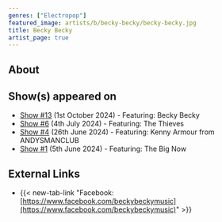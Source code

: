 ```yaml
---
genres: ["Electropop"]
featured_image: artists/b/becky-becky/becky-becky.jpg
title: Becky Becky
artist_page: true
---
```

## About



## Show(s) appeared on

- [Show #13](/shows/featuring-becky-becky/) (1st October 2024) - Featuring: Becky Becky
- [Show #6](/shows/featuring-the-thieves/) (4th July 2024) - Featuring: The Thieves
- [Show #4](/shows/featuring-kenny-armour-from-andysmanclub/) (26th June 2024) - Featuring: Kenny Armour from ANDYSMANCLUB
- [Show #1](/shows/featuring-the-big-now/) (5th June 2024) - Featuring: The Big Now

## External Links

- {{< new-tab-link "Facebook: [https://www.facebook.com/beckybeckymusic](https://www.facebook.com/beckybeckymusic)" >}}




